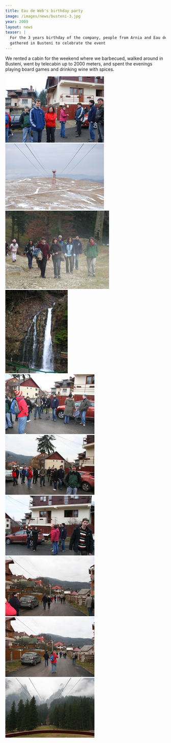 ```yaml
---
title: Eau de Web's birthday party
image: /images/news/busteni-3.jpg
year: 2009
layout: news
teaser: |
  For the 3 years birthday of the company, people from Arnia and Eau de Web
  gathered in Busteni to celebrate the event
---
```


We rented a cabin for the weekend where we barbecued, walked around in Busteni,
went by telecabin up to 2000 meters, and spent the evenings playing board games
and drinking wine with spices.

<div class="thumbs">
    <div><img alt="Busteni" src="/images/news/busteni-2.jpg" /></div>
    <div><img alt="Busteni" src="/images/news/busteni-4.jpg" /></div>
    <div><img alt="Busteni" src="/images/news/busteni-5.jpg" /></div>
    <div><img alt="Busteni" src="/images/news/busteni-6.jpg" /></div>
    <div><img alt="Busteni" src="/images/news/busteni-7.jpg" /></div>
    <div><img alt="Busteni" src="/images/news/busteni-8.jpg" /></div>
    <div><img alt="Busteni" src="/images/news/busteni-9.jpg" /></div>
    <div><img alt="Busteni" src="/images/news/busteni-10.jpg" /></div>
    <div><img alt="Busteni" src="/images/news/busteni-11.jpg" /></div>
    <div><img alt="Busteni" src="/images/news/busteni-12.jpg" /></div>
</div>